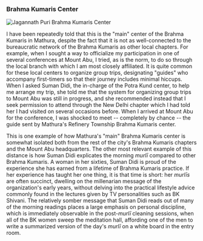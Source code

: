 ### Brahma Kumaris Center

![Jagannath Puri Brahma Kumaris Center](/img/KrishnaJanmbhumi/mathura-bk-sign.JPG)

I have been repeatedly told that this is the "main" center of the Brahma Kumaris in Mathura, despite the fact that it is not as well-connected to the bureaucratic network of the Brahma Kumaris as other local chapters. For example, when I sought a way to officialize my participation in one of several conferences at Mount Abu, I tried, as is the norm, to do so through the local branch with which I am most closely affiliated. It is quite common for these local centers to organize group trips, designating "guides" who accompany first-timers so that their journey includes minimal hiccups. When I asked Suman Didi, the in-charge of the Potra Kund center, to help me arrange my trip, she told me that the system for organizing group trips to Mount Abu was still in progress, and she recommended instead that I seek permission to attend through the New Delhi chapter which I had told her I had visited on several occasions before. When I arrived at Mount Abu for the conference, I was shocked to meet -- completely by chance -- the guide sent by Mathura's Refinery Township Brahma Kumaris center.

This is one example of how Mathura's "main" Brahma Kumaris center is somewhat isolated both from the rest of the city's Brahma Kumaris chapters and the Mount Abu headquarters. The other most relevant example of this distance is how Suman Didi explicates the morning _murlī_ compared to other Brahma Kumaris. A woman in her sixties, Suman Didi is proud of the experience she has earned from a lifetime of Brahma Kumaris practice. If her experience has taught her one thing, it is that time is short: her _murlīs_ are often succinct, dwelling on the millenarian message of the organization's early years, without delving into the practical lifestyle advice commonly found in the lectures given by TV personalities such as BK Shivani. The relatively somber message that Suman Didi reads out of many of the morning readings places a large emphasis on personal discipline, which is immediately observable in the post-_murlī_ cleaning sessions, when all of the BK women sweep the meditation hall, affording one of the men to write a summarized version of the day's _murlī_ on a white board in the entry room.
